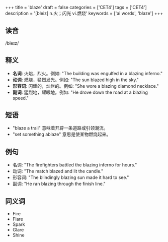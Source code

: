 +++
title = 'blaze'
draft = false
categories = ['CET4']
tags = ['CET4']
description = '[bleiz] n.火；闪光 vi.燃烧'
keywords = ['ai words', 'blaze']
+++

## 读音
/bleɪz/

## 释义
- **名词**: 火焰，烈火。例如: "The building was engulfed in a blazing inferno."
- **动词**: 燃烧，猛烈发光。例如: "The sun blazed high in the sky."
- **形容词**: 闪耀的，灿烂的。例如: "She wore a blazing diamond necklace."
- **副词**: 猛烈地，耀眼地。例如: "He drove down the road at a blazing speed."

## 短语
- "blaze a trail" 意味着开辟一条道路或引领潮流。
- "set something ablaze" 意思是使某物燃烧起来。

## 例句
- 名词: "The firefighters battled the blazing inferno for hours."
- 动词: "The match blazed and lit the candle."
- 形容词: "The blindingly blazing sun made it hard to see."
- 副词: "He ran blazing through the finish line."

## 同义词
- Fire
- Flare
- Spark
- Glare
- Shine
